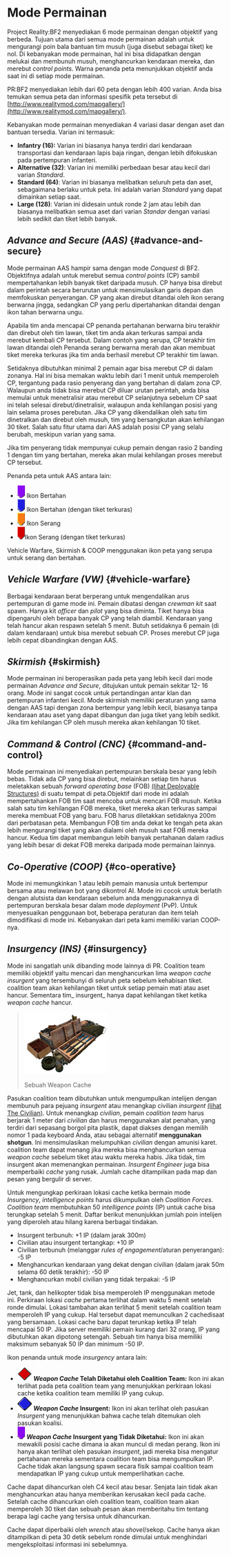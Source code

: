 # Mode Permainan

Project Reality:BF2 menyediakan 6 mode permainan dengan objektif yang berbeda. Tujuan utama dari semua mode permainan adalah untuk mengurangi poin bala bantuan tim musuh \(juga disebut sebagai tiket\) ke nol. Di kebanyakan mode permainan, hal ini bisa didapatkan dengan melukai dan membunuh musuh, menghancurkan kendaraan mereka, dan merebut _control points_. Warna penanda peta menunjukkan objektif anda saat ini di setiap mode permainan.

PR:BF2 menyediakan lebih dari 60 peta dengan lebih 400 varian. Anda bisa temukan semua peta dan informasi spesifik peta tersebut di [http://www.realitymod.com/mapgallery/](http://www.realitymod.com/mapgallery/).

Kebanyakan mode permainan menyediakan 4 variasi dasar dengan aset dan bantuan tersedia. Varian ini termasuk:

* **Infantry (16):** Varian ini biasanya hanya terdiri dari kendaraan transportasi dan kendaraan lapis baja ringan, dengan lebih difokuskan pada pertempuran infanteri.
* **Alternative (32)**: Varian ini memiliki perbedaan besar atau kecil dari varian _Standard_.
* **Standard (64)**: Varian ini biasanya melibatkan seluruh peta dan aset, sebagaimana berlaku untuk peta. Ini adalah varian _Standard_ yang dapat dimainkan setiap saat.
* **Large (128)**: Varian ini didesain untuk ronde 2 jam atau lebih dan biasanya melibatkan semua aset dari varian _Standar_ dengan variasi lebih sedikit dan tiket lebih banyak.

## _Advance and Secure \(AAS\)_ {#advance-and-secure}

Mode permainan AAS hampir sama dengan mode _Conquest_ di BF2. Objektifnya adalah untuk merebut semua _control points_ \(CP\) sambil mempertahankan lebih banyak tiket daripada musuh. CP hanya bisa direbut dalam perintah secara berurutan untuk mensimulasikan garis depan dan memfokuskan penyerangan. CP yang akan direbut ditandai oleh ikon serang berwarna jingga, sedangkan CP yang perlu dipertahankan ditandai dengan ikon tahan berwarna ungu.

Apabila tim anda mencapai  CP penanda pertahanan berwarna biru terakhir dan direbut oleh tim lawan, tiket tim anda akan terkuras sampai anda merebut kembali CP tersebut. Dalam contoh yang serupa, CP terakhir tim lawan ditandai oleh Penanda serang berwarna merah dan akan membuat tiket mereka terkuras jika tim anda berhasil merebut CP terakhir tim lawan.

Setidaknya dibutuhkan minimal 2 pemain agar bisa merebut CP di dalam zonanya. Hal ini bisa memakan waktu lebih dari 1 menit untuk memperoleh CP, tergantung pada rasio penyerang dan yang bertahan di dalam zona CP. Walaupun anda tidak bisa merebut CP diluar urutan perintah, anda bisa memulai untuk menetralisir atau merebut CP selanjutnya sebelum CP saat ini telah selesai direbut/dinetralisir, walaupun anda kehilangan posisi yang lain selama proses perebutan. Jika CP yang dikendalikan oleh satu tim dinetralkan dan direbut oleh musuh, tim yang bersangkutan akan kehilangan 30 tiket. Salah satu fitur utama dari AAS adalah posisi CP yang selalu berubah, meskipun varian yang sama.

Jika tim penyerang tidak mempunyai cukup pemain dengan rasio 2 banding 1 dengan tim yang bertahan, mereka akan mulai kehilangan proses merebut CP tersebut.

Penanda peta untuk AAS antara lain:

* ![](../assets/defend.png) Ikon Bertahan 
* ![](../assets/defend%20bleed.png) Ikon Bertahan \(dengan tiket terkuras\) 
* ![](../assets/attack_bleed.png) Ikon Serang
* ![](../assets/attack.png)Ikon Serang \(dengan tiket terkuras\)

Vehicle Warfare, Skirmish & COOP menggunakan ikon peta yang serupa untuk serang dan bertahan.

## _Vehicle Warfare \(VW\)_ {#vehicle-warfare}

Berbagai kendaraan berat berperang untuk mengendalikan arus pertempuran di game mode ini. Pemain dibatasi dengan _crewman kit_ saat spawn. Hanya kit _officer_ dan _pilot_ yang bisa diminta. Tiket hanya bisa dipengaruhi oleh berapa banyak CP yang telah diambil. Kendaraan yang telah hancur akan respawn setelah 5 menit. Butuh setidaknya 6 pemain \(di dalam kendaraan\) untuk bisa merebut sebuah CP. Proses merebut CP juga lebih cepat dibandingkan dengan AAS.

## _Skirmish_ {#skirmish}

Mode permainan ini beroperasikan pada peta yang lebih kecil dari mode permainan _Advance and Secure_, ditujukan untuk pemain sekitar 12- 16 orang. Mode ini sangat cocok untuk pertandingan antar klan dan pertempuran infanteri kecil. Mode skirmish memiliki peraturan yang sama dengan AAS tapi dengan zona bertempur yang lebih kecil, biasanya tanpa kendaraan atau aset yang dapat dibangun dan juga tiket yang lebih sedikit. Jika tim kehilangan CP oleh musuh mereka akan kehilangan 10 tiket.

## _Command & Control \(CNC\)_ {#command-and-control}

Mode permainan ini menyediakan pertempuran berskala besar yang lebih bebas. Tidak ada CP yang bisa direbut, melainkan setiap tim harus meletakkan sebuah _forward operating base_ \(FOB\) [\(lihat Deployable Structures\)](the_squad_leader.md#deployable-structures) di suatu tempat di peta.Objektif dari mode ini adalah mempertahankan FOB tim saat mencoba untuk mencari FOB musuh. Ketika salah satu tim kehilangan FOB mereka, tiket mereka akan terkuras sampai mereka membuat FOB yang baru. FOB harus diletakkan setidaknya 200m dari perbatasan peta. Membangun FOB tim anda dekat ke tengah peta akan lebih mengurangi tiket yang akan dialami oleh musuh saat FOB mereka hancur. Kedua tim dapat membangun lebih banyak pertahanan dalam radius yang lebih besar di dekat FOB mereka daripada mode permainan lainnya.

## _Co-Operative \(COOP\)_ {#co-operative}

Mode ini memungkinkan 1 atau lebih pemain manusia untuk bertempur bersama atau melawan bot yang dikontrol AI. Mode ini cocok untuk berlatih dengan alutsista dan kendaraan sebelum anda menggunakannya di pertempuran berskala besar dalam mode _deployment_ \(PvP\). Untuk menyesuaikan penggunaan bot, beberapa peraturan dan item telah dimodifikasi di mode ini. Kebanyakan dari peta kami memiliki varian COOP-nya.

## _Insurgency \(INS\)_ {#insurgency}

Mode ini sangatlah unik dibanding mode lainnya di PR. Coalition team memiliki objektif yaitu mencari dan menghancurkan lima _weapon cache_ _insurgent_ yang tersembunyi di seluruh peta sebelum kehabisan tiket. coalition team akan kehilangan tiket untuk setiap pemain mati atau aset hancur. Sementara tim_ insurgent_ hanya dapat kehilangan tiket ketika _weapon cache_ hancur.

> ![](../assets/weaponcache.png)
>
> Sebuah Weapon Cache

Pasukan coalition team dibutuhkan untuk mengumpulkan intelijen dengan membunuh para pejuang _insurgent_ atau menangkap civilian _insurgent_ [\(lihat The Civilian\)](the_civilian.md). Untuk menangkap _civilian_, pemain _coalition team_  harus berjarak 1 meter dari _civilian_ dan harus menggunakan alat penahan, yang terdiri dari sepasang borgol pita plastik, dapat diakses dengan memilih nomor 1 pada keyboard Anda, atau sebagai alternatif **menggunakan shotgun**. Ini mensimulasikan melumpuhkan _civilian_ dengan amunisi karet. coalition team dapat menang jika mereka bisa menghancurkan semua _weapon cache_ sebelum tiket atau waktu mereka habis. Jika tidak, tim insurgent akan memenangkan permainan. _Insurgent Engineer_ juga bisa memperbaiki _cache_ yang rusak. Jumlah cache ditampilkan pada map  dan pesan yang bergulir di server.

Untuk mengungkap perkiraan lokasi cache ketika bermain mode _Insurgency_, _intelligence points_ harus dikumpulkan oleh _Coalition Forces_. _Coalition team_ membutuhkan 50 _intelligence points_ \(IP\) untuk cache bisa terungkap setelah 5 menit. Daftar berikut menunjukkan jumlah poin intelijen yang diperoleh atau hilang karena berbagai tindakan.

* Insurgent terbunuh: +1 IP \(dalam jarak 300m\)
* Civilian atau insurgent tertangkap: +10 IP
* Civilian terbunuh \(melanggar _rules of engagement_/aturan penyerangan\): -5 IP
* Menghancurkan kendaraan yang dekat dengan civilian \(dalam jarak 50m selama 60 detik terakhir\): -50 IP
* Menghancurkan mobil civilian yang tidak terpakai: -5 IP

Jet, tank, dan helikopter tidak bisa memperoleh IP menggunakan metode ini. Perkiraan lokasi _cache_ pertama terlihat dalam waktu 5 menit setelah ronde dimulai. Lokasi tambahan akan terlihat 5 menit setelah coalition team memperoleh IP yang cukup. Hal tersebut dapat memunculkan 2 cachedisaat yang bersamaan. Lokasi cache baru dapat terunkap ketika IP telah mencapai 50 IP. Jika server memiliki pemain kurang dari 32 orang,  IP yang dibutuhkan akan dipotong setengah. Sebuah tim hanya bisa memiliki maksimum sebanyak 50 IP dan minimum -50 IP.

Ikon penanda untuk mode _insurgency_ antara lain:

* ![](../assets/cache.png) **_Weapon Cache_ Telah Diketahui oleh Coalition Team:** Ikon ini akan terlihat pada peta coalition team yang menunjukkan perkiraan lokasi cache ketika coalition team memiliki IP yang cukup.
* ![](../assets/unknown%20weapon%20cache.png) **_Weapon Cache_ Insurgent:** Ikon ini akan terlihat oleh pasukan _Insurgent_ yang menunjukkan bahwa cache telah ditemukan oleh pasukan koalisi.
* ![](../assets/unknown%20cache.png) **_Weapon Cache_ Insurgent yang Tidak Diketahui:** Ikon ini akan mewakili posisi cache dimana ia akan muncul di medan perang. Ikon ini hanya akan terlihat oleh pasukan _insurgent_, jadi mereka bisa mengatur pertahanan mereka sementara coalition team bisa mengumpulkan IP. Cache tidak akan langsung spawn secara fisik sampai coalition team mendapatkan IP yang cukup untuk memperlihatkan cache.

Cache dapat dihancurkan oleh C4 kecil atau besar. Senjata lain tidak akan menghancurkan atau hanya memberikan kerusakan kecil pada cache. Setelah cache dihancurkan oleh coalition team, coalition team akan memperoleh 30 tiket dan sebuah pesan akan memberitahu tim tentang berapa lagi cache yang tersisa untuk dihancurkan.

Cache dapat diperbaiki oleh _wrench_ atau _shovel_/sekop. Cache hanya akan ditampilkan di peta 30 detik sebelum ronde dimulai untuk menghindari mengeksploitasi informasi ini sebelumnya.